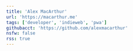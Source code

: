 ```yaml
---
title: 'Alex MacArthur'
url: 'https://macarthur.me'
tags: ['developer', 'indieweb', 'pwa']
githubacct: 'https://github.com/alexmacarthur'
nsfw: false
rss: true
---
```

